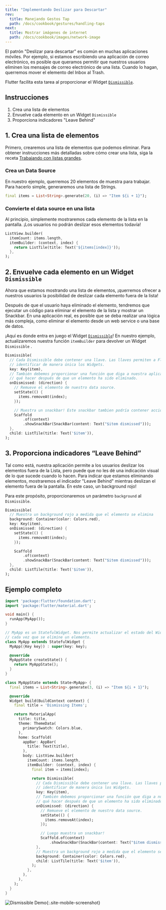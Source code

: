 ```yaml
---
title: "Implementando Deslizar para Descartar"
rev:
  title: Manejando Gestos Tap
  path: /docs/cookbook/gestures/handling-taps
next:
  title: Mostrar imágenes de internet
  path: /docs/cookbook/images/network-image
---
```


El patrón "Deslizar para descartar" es común en muchas aplicaciones móviles. Por ejemplo, 
si estamos escribiendo una aplicación de correo electrónico, es posible que queramos 
permitir que nuestros usuarios eliminen los mensajes de correo electrónico de una lista. Cuando lo hagan, querremos mover el elemento del Inbox 
al Trash.

Flutter facilita esta tarea al proporcionar el 
Widget [`Dismissible`]({{site.api}}/flutter/widgets/Dismissible-class.html).

## Instrucciones

  1. Crea una lista de elementos
  2. Envuelve cada elemento en un Widget `Dismissible`
  3. Proporciona indicadores "Leave Behind"

## 1. Crea una lista de elementos

Primero, crearemos una lista de elementos que podemos eliminar. Para obtener instrucciones más 
detalladas sobre cómo crear una lista, siga la receta 
[Trabajando con listas grandes](/docs/cookbook/lists/long-lists/).

### Crea un Data Source

En nuestro ejemplo, querremos 20 elementos de muestra para trabajar. Para hacerlo simple, 
generaremos una lista de Strings.

<!-- skip -->
```dart
final items = List<String>.generate(20, (i) => "Item ${i + 1}");
```

### Convierte el data source en una lista

Al principio, simplemente mostraremos cada elemento de la lista en la pantalla. ¡Los usuarios no 
podrán deslizar esos elementos todavía!

<!-- skip -->
```dart
ListView.builder(
  itemCount: items.length,
  itemBuilder: (context, index) {
    return ListTile(title: Text('${items[index]}'));
  },
);
```

## 2. Envuelve cada elemento en un Widget `Dismissible`

Ahora que estamos mostrando una lista de elementos, ¡querremos ofrecer a nuestros usuarios la 
posibilidad de deslizar cada elemento fuera de la lista!

Después de que el usuario haya eliminado el elemento, tendremos que ejecutar un código para eliminar 
el elemento de la lista y mostrar un Snackbar. En una aplicación real, es posible que se deba 
realizar una lógica más compleja, como eliminar el elemento desde un web service o una 
base de datos.

¡Aquí es donde entra en juego el Widget [`Dismissible`]({{site.api}}/flutter/widgets/Dismissible-class.html)!
En nuestro ejemplo, actualizaremos nuestra función `itemBuilder` 
para devolver un Widget `Dismissible` .

<!-- skip -->
```dart
Dismissible(
  // Cada Dismissible debe contener una llave. Las llaves permiten a Flutter
  // identificar de manera única los Widgets.
  key: Key(item),
  // También debemos proporcionar una función que diga a nuestra aplicación
  // qué hacer después de que un elemento ha sido eliminado.
  onDismissed: (direction) {
    // Remueve el elemento de nuestro data source.
    setState(() {
      items.removeAt(index);
    });

    // Muestra un snackbar! Este snackbar tambien podría contener acciones "Undo".
    Scaffold
        .of(context)
        .showSnackBar(SnackBar(content: Text("$item dismissed")));
  },
  child: ListTile(title: Text('$item')),
);
```

## 3. Proporciona indicadores “Leave Behind” 

Tal como está, nuestra aplicación permite a los usuarios deslizar los elementos fuera de la Lista, 
pero puede que no les dé una indicación visual de lo que sucede cuando lo hacen. Para indicar que 
estamos eliminando elementos, mostraremos el indicador "Leave Behind" mientras deslizan el elemento 
fuera de la pantalla. En este caso, un background rojo!

Para este propósito, proporcionaremos un parámetro `background` al `Dismissible`.

<!-- skip -->
```dart
Dismissible(
  // Muestra un background rojo a medida que el elemento se elimina
  background: Container(color: Colors.red),
  key: Key(item),
  onDismissed: (direction) {
    setState(() {
      items.removeAt(index);
    });

    Scaffold
        .of(context)
        .showSnackBar(SnackBar(content: Text("$item dismissed")));
  },
  child: ListTile(title: Text('$item')),
);
``` 

## Ejemplo completo

```dart
import 'package:flutter/foundation.dart';
import 'package:flutter/material.dart';

void main() {
  runApp(MyApp());
}

// MyApp es un StatefulWidget. Nos permite actualizar el estado del Widget
// cada vez que se elimine un elemento.
class MyApp extends StatefulWidget {
  MyApp({Key key}) : super(key: key);

  @override
  MyAppState createState() {
    return MyAppState();
  }
}

class MyAppState extends State<MyApp> {
  final items = List<String>.generate(3, (i) => "Item ${i + 1}");

  @override
  Widget build(BuildContext context) {
    final title = 'Dismissing Items';

    return MaterialApp(
      title: title,
      theme: ThemeData(
        primarySwatch: Colors.blue,
      ),
      home: Scaffold(
        appBar: AppBar(
          title: Text(title),
        ),
        body: ListView.builder(
          itemCount: items.length,
          itemBuilder: (context, index) {
            final item = items[index];

            return Dismissible(
              // Cada Dismissible debe contener una llave. Las llaves permiten a Flutter
              // identificar de manera única los Widgets.
              key: Key(item),
              // También debemos proporcionar una función que diga a nuestra aplicación
              // qué hacer después de que un elemento ha sido eliminado.
              onDismissed: (direction) {
                // Remueve el elemento de nuestro data source.
                setState(() {
                  items.removeAt(index);
                });

                // Luego muestra un snackbar!
                Scaffold.of(context)
                    .showSnackBar(SnackBar(content: Text("$item dismissed")));
              },
              // Muestra un background rojo a medida que el elemento se elimina
              background: Container(color: Colors.red),
              child: ListTile(title: Text('$item')),
            );
          },
        ),
      ),
    );
  }
}
```

![Dismissible Demo](/images/cookbook/dismissible.gif){:.site-mobile-screenshot}
